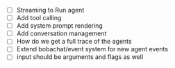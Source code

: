 - [ ] Streaming to Run agent
- [ ] Add tool calling
- [ ] Add system prompt rendering
- [ ] Add conversation management
- [ ] How do we get a full trace of the agents
- [ ] Extend bobachat/event system for new agent events
- [ ] input should be arguments and flags as well